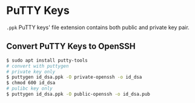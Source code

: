 # PuTTY Keys
`.ppk` PuTTY keys' file extension contains both public and private key pair.

## Convert PuTTY Keys to OpenSSH
```bash
$ sudo apt install putty-tools
# convert with puttygen
# private key only
$ puttygen id_dsa.ppk -O private-openssh -o id_dsa
$ chmod 600 id_dsa
# pulibc key only
$ puttygen id_dsa.ppk -O public-openssh -o id_dsa.pub
```